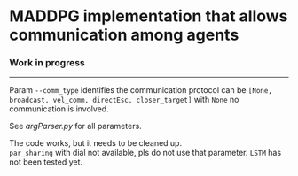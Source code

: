 # MADDPG implementation that allows communication among agents

### Work in progress
<hr>

 
Param `--comm_type` identifies the communication protocol can be `[None, broadcast, vel_comm, directEsc, closer_target]` with `None` no communication is involved.

See *argParser.py* for all parameters.

The code works, but it needs to be cleaned up.\
`par_sharing` with dial not available, pls do not use that parameter.
`LSTM` has not been tested yet.
